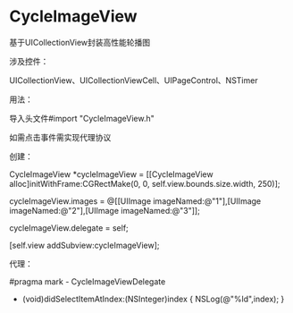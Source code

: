 # CycleImageView
基于UICollectionView封装高性能轮播图

涉及控件：

UICollectionView、UICollectionViewCell、UIPageControl、NSTimer

用法：

导入头文件#import "CycleImageView.h"

如需点击事件需实现<CycleImageViewDelegate>代理协议

创建：

CycleImageView *cycleImageView = [[CycleImageView alloc]initWithFrame:CGRectMake(0, 0, self.view.bounds.size.width, 250)];

cycleImageView.images = @[[UIImage imageNamed:@"1"],[UIImage imageNamed:@"2"],[UIImage imageNamed:@"3"]];

cycleImageView.delegate = self;

[self.view addSubview:cycleImageView];

代理：

#pragma mark - CycleImageViewDelegate

- (void)didSelectItemAtIndex:(NSInteger)index
{
    NSLog(@"%ld",index);
}
